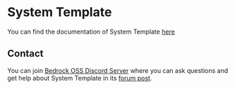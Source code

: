 # System Template

You can find the documentation of System Template [here](https://system-template-docs.readthedocs.io/en/3.12.0/)

## Contact

You can join [Bedrock OSS Discord Server](https://discord.gg/b3VFVXUvya) where you can ask questions and get help about System Template in its [forum post](https://discord.com/channels/494194063730278411/1317217404224409640).
